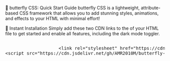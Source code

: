 🦋 butterfly CSS: Quick Start Guide
butterfly CSS is a lightweight, attribute-based CSS framework that allows you to add stunning styles, animations, and effects to your HTML with minimal effort!

🚀 Instant Installation
Simply add these two CDN links to the <head> of your HTML file to get started and enable all features, including the dark mode toggler.

<pre>

                    &lt;link rel="stylesheet" href="https://cdn.jsdelivr.net/gh/AMR2010M/butterfly-css@latest/attributes.css"&gt;
&lt;script src="https://cdn.jsdelivr.net/gh/AMR2010M/butterfly-css@latest/dark.js"&gt;&lt;/script&gt;
                </pre>
                



